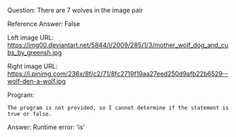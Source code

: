 Question: There are 7 wolves in the image pair

Reference Answer: False

Left image URL: https://img00.deviantart.net/5844/i/2009/285/1/3/mother_wolf_dog_and_cubs_by_greensh.jpg

Right image URL: https://i.pinimg.com/236x/8f/c2/71/8fc2719f19aa27eed250d9afb22b6529--wolf-den-a-wolf.jpg

Program:

```
The program is not provided, so I cannot determine if the statement is true or false.
```
Answer: Runtime error: 'is'

